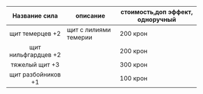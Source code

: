 |Название сила|описание|стоимость,доп эффект, одноручный|
|:---:|---|---|
|щит темерцев +2|щит с лилиями темерии|200 крон|
|щит нильфгардцев +2||200 крон|
|тяжелый щит +3||300 крон|
|щит разбойников +1||100 крон|